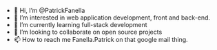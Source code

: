 - 👋 Hi, I’m @PatrickFanella
- 👀 I’m interested in web application development, front and back-end.
- 🌱 I’m currently learning full-stack development
- 💞️ I’m looking to collaborate on open source projects
- 📫 How to reach me Fanella.Patrick on that google mail thing.
